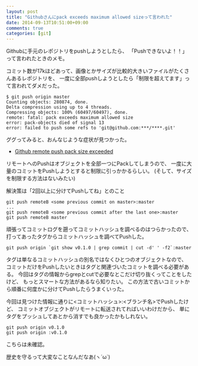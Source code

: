 ```yaml
---
layout: post
title: "Githubさんにpack exceeds maximum allowed sizeって言われた"
date: 2014-09-13T10:51:00+09:00
comments: true
categories: [git]
---
```


Githubに手元のレポジトリをpushしようとしたら、
「Pushできないよ！！」って言われたときのメモ。

<!-- More -->

コミット数が17kほどあって、画像とかサイズが比較的大きいファイルがたくさんあるレポジトリを、
一度に全部pushしようとしたら「制限を超えてます」って言われてダメだった。

``` plain
$ git push origin master
Counting objects: 280874, done.
Delta compression using up to 4 threads.
Compressing objects: 100% (60497/60497), done.
remote: fatal: pack exceeds maximum allowed size
error: pack-objects died of signal 13
error: failed to push some refs to 'git@github.com:***/****.git'
```

ググってみると、おんなじような症状が見つかった。

- [Github remote push pack size exceeded](http://stackoverflow.com/questions/15125862/github-remote-push-pack-size-exceeded)

リモートへのPushはオブジェクトを全部一つにPackしてしまうので、
一度に大量のコミットをPushしようとすると制限に引っかかるらしい。
(そして、サイズを制限する方法はないみたい)

解決策は「2回以上に分けてPushしてね」とのこと

``` plain
git push remoteB <some previous commit on master>:master
...
git push remoteB <some previous commit after the last one>:master
git push remoteB master
```

頑張ってコミットログを遡ってコミットハッシュを調べるのはつらかったので、
打ってあったタグからコミットハッシュを調べてPushした。

``` plain
git push origin `git show v0.1.0 | grep commit | cut -d' ' -f2`:master
```

タグは単なるコミットハッシュの別名ではなくひとつのオブジェクトなので、
コミットだけをPushしたいときはタグと関連づいたコミットを調べる必要がある。
今回はタグの情報からgrepとcutで必要なとこだけ切り抜くってことをしたけど、
もっとスマートな方法があるなら知りたい。
この方法で古いコミットから順番に何度かに分けてPushしたらうまくいった。

今回は見つけた情報に通りに<コミットハッシュ>:<ブランチ名>でPushしたけど、
コミットオブジェクトがリモートに転送されてればいいわけだから、
単にタグをプッシュしてあとから消すでも良かったかもしれない。

``` plain
git push origin v0.1.0
git push origin :v0.1.0
```

こちらは未確認。

歴史を守るって大変なことなんだなあ(ヽ´ω`)
